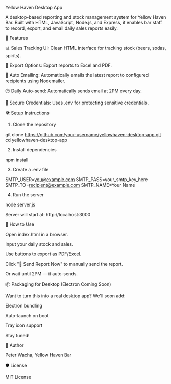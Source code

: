 Yellow Haven Desktop App

A desktop-based reporting and stock management system for Yellow Haven Bar. Built with HTML, JavaScript, Node.js, and Express, it enables bar staff to record, export, and email daily sales reports easily.

🚀 Features

📊 Sales Tracking UI: Clean HTML interface for tracking stock (beers, sodas, spirits).

📁 Export Options: Export reports to Excel and PDF.

📧 Auto Emailing: Automatically emails the latest report to configured recipients using Nodemailer.

🕑 Daily Auto-send: Automatically sends email at 2PM every day.

🔐 Secure Credentials: Uses .env for protecting sensitive credentials.

🛠️ Setup Instructions

1. Clone the repository

git clone https://github.com/your-username/yellowhaven-desktop-app.git
cd yellowhaven-desktop-app

2. Install dependencies

npm install

3. Create a .env file

SMTP_USER=you@example.com
SMTP_PASS=your_smtp_key_here
SMTP_TO=recipient@example.com
SMTP_NAME=Your Name

4. Run the server

node server.js

Server will start at: http://localhost:3000

📄 How to Use

Open index.html in a browser.

Input your daily stock and sales.

Use buttons to export as PDF/Excel.

Click "📧 Send Report Now" to manually send the report.

Or wait until 2PM — it auto-sends.

📦 Packaging for Desktop (Electron Coming Soon)

Want to turn this into a real desktop app? We'll soon add:

Electron bundling

Auto-launch on boot

Tray icon support

Stay tuned!

🧠 Author

Peter Wacha, Yellow Haven Bar

🛡️ License

MIT License
